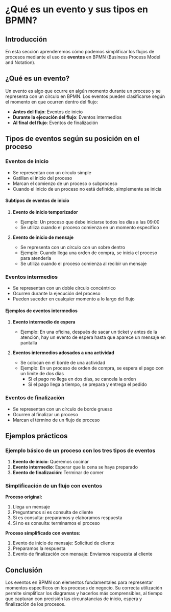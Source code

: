 
# ¿Qué es un evento y sus tipos en BPMN?

## Introducción

En esta sección aprenderemos cómo podemos simplificar los flujos de procesos mediante el uso de **eventos** en BPMN (Business Process Model and Notation).

## ¿Qué es un evento?

Un evento es algo que ocurre en algún momento durante un proceso y se representa con un círculo en BPMN. Los eventos pueden clasificarse según el momento en que ocurren dentro del flujo:

- **Antes del flujo**: Eventos de inicio
- **Durante la ejecución del flujo**: Eventos intermedios
- **Al final del flujo**: Eventos de finalización

## Tipos de eventos según su posición en el proceso

### Eventos de inicio

- Se representan con un círculo simple
- Gatillan el inicio del proceso
- Marcan el comienzo de un proceso o subproceso
- Cuando el inicio de un proceso no está definido, simplemente se inicia

#### Subtipos de eventos de inicio

1. **Evento de inicio temporizador**
   - Ejemplo: Un proceso que debe iniciarse todos los días a las 09:00
   - Se utiliza cuando el proceso comienza en un momento específico

2. **Evento de inicio de mensaje**
   - Se representa con un círculo con un sobre dentro
   - Ejemplo: Cuando llega una orden de compra, se inicia el proceso para atenderla
   - Se utiliza cuando el proceso comienza al recibir un mensaje

### Eventos intermedios

- Se representan con un doble círculo concéntrico
- Ocurren durante la ejecución del proceso
- Pueden suceder en cualquier momento a lo largo del flujo

#### Ejemplos de eventos intermedios

1. **Evento intermedio de espera**
   - Ejemplo: En una oficina, después de sacar un ticket y antes de la atención, hay un evento de espera hasta que aparece un mensaje en pantalla

2. **Eventos intermedios adosados a una actividad**
   - Se colocan en el borde de una actividad
   - Ejemplo: En un proceso de orden de compra, se espera el pago con un límite de dos días
     - Si el pago no llega en dos días, se cancela la orden
     - Si el pago llega a tiempo, se prepara y entrega el pedido

### Eventos de finalización

- Se representan con un círculo de borde grueso
- Ocurren al finalizar un proceso
- Marcan el término de un flujo de proceso

## Ejemplos prácticos

### Ejemplo básico de un proceso con los tres tipos de eventos

1. **Evento de inicio**: Queremos cocinar
2. **Evento intermedio**: Esperar que la cena se haya preparado
3. **Evento de finalización**: Terminar de comer

### Simplificación de un flujo con eventos

**Proceso original:**
1. Llega un mensaje
2. Preguntamos si es consulta de cliente
3. Si es consulta: preparamos y elaboramos respuesta
4. Si no es consulta: terminamos el proceso

**Proceso simplificado con eventos:**
1. Evento de inicio de mensaje: Solicitud de cliente
2. Preparamos la respuesta
3. Evento de finalización con mensaje: Enviamos respuesta al cliente

## Conclusión

Los eventos en BPMN son elementos fundamentales para representar momentos específicos en los procesos de negocio. Su correcta utilización permite simplificar los diagramas y hacerlos más comprensibles, al tiempo que capturan con precisión las circunstancias de inicio, espera y finalización de los procesos.
